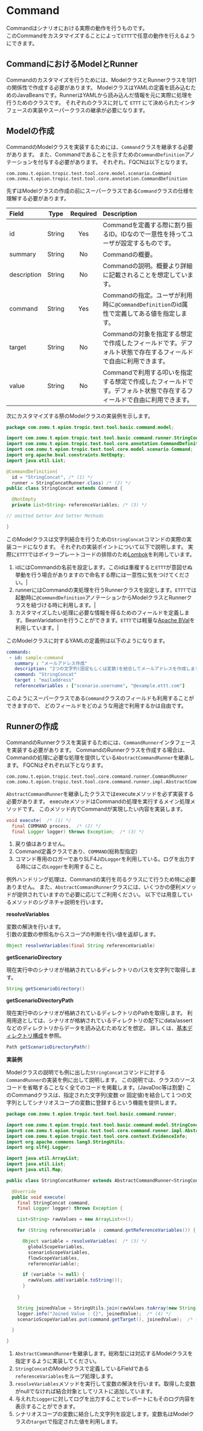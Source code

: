 # Command
Commandはシナリオにおける実際の動作を行うものです。  
このCommandをカスタマイズすることによって`ETTT`で任意の動作を行えるようにできます。  

## CommandにおけるModelとRunner
Commandのカスタマイズを行うためには、ModelクラスとRunnerクラスを1対1の関係性で作成する必要があります。
ModelクラスはYAMLの定義を読み込むためのJavaBeansです。RunnerはYAMLから読み込んだ情報を元に実際に処理を行うためのクラスです。
それぞれのクラスに対して `ETTT` にて決められたインタフェースの実装やスーパークラスの継承が必要になります。

## Modelの作成
CommandのModelクラスを実装するためには、`Command`クラスを継承する必要があります。
また、Commandであることを示すための`CommandDefinition`アノテーションを付与する必要があります。
それぞれ、FQCNは以下となります。
~~~
com.zomu.t.epion.tropic.test.tool.core.model.scenario.Command
com.zomu.t.epion.tropic.test.tool.core.annotation.CommandDefinition
~~~


先ずはModelクラスの作成の前にスーパークラスである`Command`クラスの仕様を理解する必要があります。

|Field|Type|Required|Description|
|:---|:---:|:---:|:---|
|id|String|Yes|Commandを定義する際に割り振るID。IDなので一意性を持ってユーザが設定するものです。|
|summary|String|No|Commandの概要。|
|description|String|No|Commandの説明。概要より詳細に記載されることを想定しています。|
|command|String|Yes|Commandの指定。ユーザが利用時に`@CommandDefinition`のid属性で定義してある値を指定します。|
|target|String|No|Commandの対象を指定する想定で作成したフィールドです。デフォルト状態で存在するフィールドで自由に利用できます。|
|value|String|No|Commandで利用する叩いを指定する想定で作成したフィールドです。デフォルト状態で存在するフィールドで自由に利用できます。|

次にカスタマイズする祭のModelクラスの実装例を示します。

```java
package com.zomu.t.epion.tropic.test.tool.basic.command.model;

import com.zomu.t.epion.tropic.test.tool.basic.command.runner.StringConcatRunner;
import com.zomu.t.epion.tropic.test.tool.core.annotation.CommandDefinition;
import com.zomu.t.epion.tropic.test.tool.core.model.scenario.Command;
import org.apache.bval.constraints.NotEmpty;
import java.util.List;

@CommandDefinition(
  id = "StringConcat", /* (1) */
  runner = StringConcatRunner.class) /* (2) */
public class StringConcat extends Command {

  @NotEmpty
  private List<String> referenceVariables; /* (3) */

// omitted Getter And Setter Methods

}
```

このModelクラスは文字列結合を行うための`StringConcat`コマンドの実際の実装コードになります。
それぞれの実装ポイントについて以下で説明します。
実際に`ETTT`ではボイラープレートコードの排除のため[Lombok](https://projectlombok.org/)を利用しています。

1. idにはCommandの名前を設定します。このidは重複すると`ETTT`が意図せぬ挙動を行う場合がありますので命名する際には一意性に気をつけてください。|
2. runnerにはCommandの実処理を行うRunnerクラスを設定します。`ETTT`では起動時に`@CommandDefinition`アノテーションからModelクラスとRunnerクラスを紐づける時に利用します。|
3. カスタマイズしたい処理に必要な情報を得るためのフィールドを定義します。BeanVaridationを行うことができます。`ETTT`では軽量な[Apache BVal](http://bval.apache.org/)を利用しています。|

このModelクラスに対するYAMLの定義例は以下のようになります。

```yaml
commands:
 - id: sample-command
   summary : "メールアドレス作成"
   description: "2つの文字列(固定もしくは変数)を結合してメールアドレスを作成します"
   command: "StringConcat"
   target : "mailaddress"
   referenceVariables : ["scenario.username", "@example.ettt.com"]
```
このようにスーパークラスである`Command`クラスのフィールドも利用することができますので、
どのフィールドをどのような用途で利用するかは自由です。


## Runnerの作成
CommandのRunnerクラスを実装するためには、`CommandRunner`インタフェースを実装する必要があります。
CommandのRunnerクラスを作成する場合は、Commandの処理に必要な処理を提供している`AbstractCommandRunner`を継承します。
FQCNはぞれぞれ以下となります。
~~~
com.zomu.t.epion.tropic.test.tool.core.command.runner.CommandRunner
com.zomu.t.epion.tropic.test.tool.core.command.runner.impl.AbstractCommandRunner
~~~

`AbstractCommandRunner`を継承したクラスではexecuteメソッドを必ず実装する必要があります。
executeメソッドはCommandの処理を実行するメイン処理メソッドです。
このメソッド内でCommandが実現したい内容を実装します。


```java
void execute(  /* (1) */
  final COMMAND process,  /* (2) */
  final Logger logger) throws Exception;  /* (3) */
```

1. 戻り値はありません。
1. Command定義クラスであり、`COMMAND`(総称型指定)
1. コマンド専用のロガーでありSLF4Jの`Logger`を利用している。ログを出力する時にはこの`Logger`を利用すること。

例外ハンドリング処理は、Commandの実行を司るクラスにて行うため特に必要ありません。
また、`AbstractCommandRunner`クラスには、いくつかの便利メソッドが提供されていますので必要に応じてご利用ください。
以下では用意しているメソッドのシグネチャ説明を行います。

**resolveVariables**

変数の解決を行います。  
引数の変数の参照名からスコープの判断を行い値を返却します。

```java
Object resolveVariables(final String referenceVariable)
```

**getScenarioDirectory**

現在実行中のシナリオが格納されているディレクトリのパスを文字列で取得します。

```java
String getScenarioDirectory()
```

**getScenarioDirectoryPath**

現在実行中のシナリオが格納されているディレクトリのPathを取得します。
利用用途としては、シナリオが格納されているディレクトリの配下にdata/assertなどのディレクトリからデータを読み込むためなどを想定。
詳しくは、[基本ディレクトリ構成](/specification/basic_directory_structure.md)を参照。

```java
Path getScenarioDirectoryPath()
```

**実装例**

Modelクラスの説明でも例に出した`StringConcat`コマンドに対する`CommandRunner`の実装を例に出して説明します。
この説明では、クラスのソースコードを省略することなく全てのコードを掲載します。(JavaDoc等は割愛)
このCommandクラスは、指定された文字列(変数 or 固定値)を結合して１つの文字列としてシナリオスコープの変数に登録するという機能を提供します。

```java
package com.zomu.t.epion.tropic.test.tool.basic.command.runner;

import com.zomu.t.epion.tropic.test.tool.basic.command.model.StringConcat;
import com.zomu.t.epion.tropic.test.tool.core.command.runner.impl.AbstractCommandRunner;
import com.zomu.t.epion.tropic.test.tool.core.context.EvidenceInfo;
import org.apache.commons.lang3.StringUtils;
import org.slf4j.Logger;

import java.util.ArrayList;
import java.util.List;
import java.util.Map;

public class StringConcatRunner extends AbstractCommandRunner<StringConcat> {  /* (1) */

  @Override
  public void execute(
    final StringConcat command,
    final Logger logger) throws Exception {

    List<String> rawValues = new ArrayList<>();

    for (String referenceVariable : command.getReferenceVariables()) {  /* (2) */

      Object variable = resolveVariables(  /* (3) */
        globalScopeVariables,
        scenarioScopeVariables,
        flowScopeVariables,
        referenceVariable);

      if (variable != null) {
        rawValues.add(variable.toString());
      }
      
    }

    String joinedValue = StringUtils.join(rawValues.toArray(new String[0]));
    logger.info("Joined Value : {}", joinedValue);  /* (4) */
    scenarioScopeVariables.put(command.getTarget(), joinedValue);  /* (5) */

  }

}
```

1. `AbstractCommandRunner`を継承します。総称型には対応するModelクラスを指定するように実装してください。
1. `StringConcat`のModelクラスで定義しているFieldである`referenceVariables`をループ処理します。
1. `resolveVariables`メソッドを実行して変数の解決を行います。取得した変数がnullでなければ結合対象としてリストに追加しています。
1. 与えれた`Logger`に対してログを出力することでレポートにもそのログ内容を表示することができます。
1. シナリオスコープの変数に結合した文字列を設定します。変数名はModelクラスの`target`で指定された値を利用します。